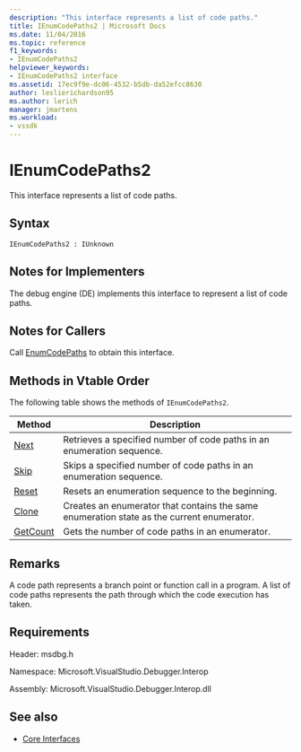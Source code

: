 ```yaml
---
description: "This interface represents a list of code paths."
title: IEnumCodePaths2 | Microsoft Docs
ms.date: 11/04/2016
ms.topic: reference
f1_keywords:
- IEnumCodePaths2
helpviewer_keywords:
- IEnumCodePaths2 interface
ms.assetid: 17ec9f9e-dc06-4532-b5db-da52efcc8630
author: leslierichardson95
ms.author: lerich
manager: jmartens
ms.workload:
- vssdk
---
```

# IEnumCodePaths2
This interface represents a list of code paths.

## Syntax

```
IEnumCodePaths2 : IUnknown
```

## Notes for Implementers
 The debug engine (DE) implements this interface to represent a list of code paths.

## Notes for Callers
 Call [EnumCodePaths](../../../extensibility/debugger/reference/idebugprogram2-enumcodepaths.md) to obtain this interface.

## Methods in Vtable Order
 The following table shows the methods of `IEnumCodePaths2`.

|Method|Description|
|------------|-----------------|
|[Next](../../../extensibility/debugger/reference/ienumcodepaths2-next.md)|Retrieves a specified number of code paths in an enumeration sequence.|
|[Skip](../../../extensibility/debugger/reference/ienumcodepaths2-skip.md)|Skips a specified number of code paths in an enumeration sequence.|
|[Reset](../../../extensibility/debugger/reference/ienumcodepaths2-reset.md)|Resets an enumeration sequence to the beginning.|
|[Clone](../../../extensibility/debugger/reference/ienumcodepaths2-clone.md)|Creates an enumerator that contains the same enumeration state as the current enumerator.|
|[GetCount](../../../extensibility/debugger/reference/ienumcodepaths2-getcount.md)|Gets the number of code paths in an enumerator.|

## Remarks
 A code path represents a branch point or function call in a program. A list of code paths represents the path through which the code execution has taken.

## Requirements
 Header: msdbg.h

 Namespace: Microsoft.VisualStudio.Debugger.Interop

 Assembly: Microsoft.VisualStudio.Debugger.Interop.dll

## See also
- [Core Interfaces](../../../extensibility/debugger/reference/core-interfaces.md)
